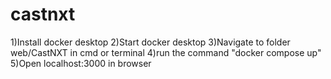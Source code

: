 # castnxt

1)Install docker desktop
2)Start docker desktop
3)Navigate to folder web/CastNXT in cmd or terminal
4)run the command "docker compose up"
5)Open localhost:3000 in browser
